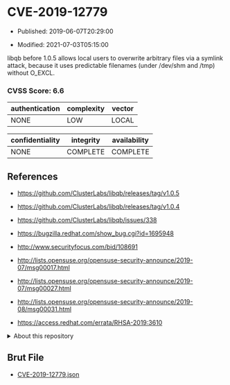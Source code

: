 # CVE-2019-12779

- Published: 2019-06-07T20:29:00

- Modified: 2021-07-03T05:15:00

libqb before 1.0.5 allows local users to overwrite arbitrary files via a symlink attack, because it uses predictable filenames (under /dev/shm and /tmp) without O_EXCL.

### CVSS Score: **6.6**

| authentication | complexity | vector |
| --- | --- | --- |
| NONE | LOW | LOCAL |

| confidentiality | integrity | availability |
| --- | --- | --- |
| NONE | COMPLETE | COMPLETE |

## References

* https://github.com/ClusterLabs/libqb/releases/tag/v1.0.5

* https://github.com/ClusterLabs/libqb/releases/tag/v1.0.4

* https://github.com/ClusterLabs/libqb/issues/338

* https://bugzilla.redhat.com/show_bug.cgi?id=1695948

* http://www.securityfocus.com/bid/108691

* http://lists.opensuse.org/opensuse-security-announce/2019-07/msg00017.html

* http://lists.opensuse.org/opensuse-security-announce/2019-07/msg00027.html

* http://lists.opensuse.org/opensuse-security-announce/2019-08/msg00031.html

* https://access.redhat.com/errata/RHSA-2019:3610

<details>
<summary>About this repository</summary> 

  This repository is part of the project [Live Hack CVE](https://github.com/Live-Hack-CVE). Main website can be found [www.live-hack.org](https://www.live-hack.org) 
  
  Made by [Sn0wAlice](https://github.com/Sn0wAlice) for the people that care about security and need to have a feed of the latest CVEs. Hope you enjoy it, don't forget to star the repo and follow me on [Twitter](https://twitter.com/Sn0wAlice) and [Github](https://github.com/Sn0wAlice). And that is my [personnal website](https://www.alice-snow.me/)

  - [Home Page](https://github.com/Live-Hack-CVE)
  - [Framework](https://github.com/Live-Hack-CVE/cve-framework)
  - [CVE database](https://github.com/Live-Hack-CVE/full_database)
  - [Changelog](https://github.com/Live-Hack-CVE/Changelog)
</details>

## Brut File

* [CVE-2019-12779.json](https://raw.githubusercontent.com/Live-Hack-CVE/full_database/main/cves/2019/CVE-2019-12779.json)

